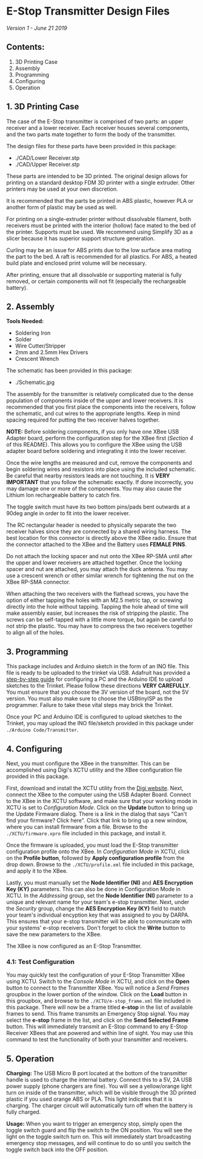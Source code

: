 # E-Stop Transmitter Design Files

*Version 1 - June 21 2019*

## Contents:
1. 3D Printing Case
2. Assembly
3. Programming
4. Configuring
5. Operation

## 1. 3D Printing Case

The case of the E-Stop transmitter is comprised of two parts: an upper receiver and a lower receiver.  Each receiver houses several components, and the two parts mate together to form the body of the transmitter.

The design files for these parts have been provided in this package:
- ./CAD/Lower Receiver.stp
- ./CAD/Upper Receiver.stp
  
These parts are intended to be 3D printed.  The original design allows for printing on a standard desktop FDM 3D printer with a single extruder.  Other printers may be used at your own discretion.

It is recommended that the parts be printed in ABS plastic, however PLA or another form of plastic may be used as well.

For printing on a single-extruder printer without dissolvable filament, both receivers must be printed with the interior (hollow) face mated to the bed of the printer.  Supports must be used.  We recommend using Simplify 3D as a slicer because it has superior support structure generation.

Curling may be an issue for ABS prints due to the low surface area mating the part to the bed.  A raft is recommended for all plastics.  For ABS, a heated build plate and enclosed print volume will be necessary.

After printing, ensure that all dissolvable or supporting material is fully removed, or certain components will not fit (especially the rechargeable battery).

## 2. Assembly

**Tools Needed:**
- Soldering Iron
- Solder
- Wire Cutter/Stripper
- 2mm and 2.5mm Hex Drivers
- Crescent Wrench

The schematic has been provided in this package:
- ./Schematic.jpg

The assembly for the transmitter is relatively complicated due to the dense population of components inside of the upper and lower receivers.  It is recommended that you first place the components into the receivers, follow the schematic, and cut wires to the appropriate lengths.  Keep in mind spacing required for putting the two receiver halves together.

**NOTE:** Before soldering components, if you only have one XBee USB Adapter board, perform the configuration step for the XBee first (_Section 4_ of this README).  This allows you to configure the XBee using the USB adapter board before soldering and integrating it into the lower receiver.

Once the wire lengths are measured and cut, remove the components and begin soldering wires and resistors into place using the included schematic.  Be careful that nearby resistors leads are not touching.  It is **VERY IMPORTANT** that you follow the schematic exactly.  If done incorrectly, you may damage one or more of the components.  You may also cause the Lithium Ion rechargeable battery to catch fire.

The toggle switch must have its two bottom pins/pads bent outwards at a 90deg angle in order to fit into the lower receiver.

The RC rectangular header is needed to physically separate the two receiver halves since they are connected by a shared wiring harness.  The best location for this connector is directly above the XBee radio.  Ensure that the connector attached to the XBee and the Battery uses **FEMALE PINS**.

Do not attach the locking spacer and nut onto the XBee RP-SMA until after the upper and lower receivers are attached together.  Once the locking spacer and nut are attached, you may attach the duck antenna.  You may use a crescent wrench or other similar wrench for tightening the nut on the XBee RP-SMA connector.

When attaching the two receivers with the flathead screws, you have the option of either tapping the holes with an M2.5 metric tap, or screwing directly into the hole without tapping.  Tapping the hole ahead of time will make assembly easier, but increases the risk of stripping the plastic.  The screws can be self-tapped with a little more torque, but again be careful to not strip the plastic.  You may have to compress the two receivers together to align all of the holes.

## 3. Programming

This package includes and Arduino sketch in the form of an INO file.  This file is ready to be uploaded to the trinket via USB.  Adafruit has provided a [step-by-step guide](https://learn.adafruit.com/introducing-pro-trinket/downloads) for configuring a PC and the Arduino IDE to upload sketches to the Trinket.  Please follow these directions **VERY CAREFULLY**.  You must ensure that you choose the 3V version of the board, not the 5V version.  You must also make sure to choose the USBtinyISP as the programmer.  Failure to take these vital steps may brick the Trinket.

Once your PC and Arduino IDE is configured to upload sketches to the Trinket, you may upload the INO file/sketch provided in this package under `./Arduino Code/Transmitter`.

## 4. Configuring

Next, you must configure the XBee in the transmitter.  This can be accomplished using Digi's XCTU utility and the XBee configuration file provided in this package.

First, download and install the XCTU utility from the [Digi website](https://www.digi.com/products/iot-platform/xctu#productsupport-utilities).  Next, connect the XBee to the computer using the USB Adapter Board.  Connect to the XBee in the XCTU software, and make sure that your working mode in XCTU is set to _Configuration Mode_.  Click on the **Update** button to bring up the Update Firmware dialog.  There is a link in the dialog that says "Can't find your firmware? Click here".  Click that link to bring up a new window, where you can install firmware from a file.  Browse to the `./XCTU/firmware.xpro` file included in this package, and install it.

Once the firmware is uploaded, you must load the E-Stop transmitter configuration profile onto the XBee.  In _Configuration Mode_ in XCTU, click on the **Profile button**, followed by **Apply configuration profile** from the drop down.  Browse to the `./XCTU/profile.xml` file included in this package, and apply it to the XBee.

Lastly, you must manually set the **Node Identifier (NI)** and **AES Encryption Key (KY)** parameters.  This can also be done in Configuration Mode in XCTU.  In the _Addressing_ group, set the **Node Identifier (NI)** parameter to a unique and relevant name for your team's e-stop transmitter.  Next, under the _Security_ group, change the **AES Encryption Key (KY)** field to match your team's individual encyption key that was assigned to you by DARPA.  This ensures that your e-stop transmitter will be able to communicate with your systems' e-stop receivers.  Don't forget to click the **Write** button to save the new parameters to the XBee.

The XBee is now configured as an E-Stop Transmitter.

### 4.1: Test Configuration

You may quickly test the configuration of your E-Stop Transmitter XBee using XCTU.  Switch to the _Console Mode_ in XCTU, and click on the **Open** button to connect to the Transmitter XBee.  You will notice a _Send Frames_ groupbox in the lower portion of the window.  Click on the **Load** button in this groupbox, and browse to the `./XCTU/e-stop_frame.xml` file included in this package.  There will now be a frame titled **e-stop** in the list of available frames to send.  This frame transmits an Emergency Stop signal.  You may select the **e-stop** frame in the list, and click on the **Send Selected Frame** button.  This will immediately transmit an E-Stop command to any E-Stop Receiver XBees that are powered and within line of sight.  You may use this command to test the functionality of both your transmitter and receivers.

## 5. Operation

**Charging:** The USB Micro B port located at the bottom of the transmitter handle is used to charge the internal battery.  Connect this to a 5V, 2A USB power supply (phone chargers are fine).  You will see a yellow/orange light turn on inside of the transmitter, which will be visible through the 3D printed plastic if you used orange ABS or PLA.  This light indicates that it is charging.  The charger circuit will automatically turn off when the battery is fully charged.

**Usage:** When you want to trigger an emergency stop, simply open the toggle switch guard and flip the switch to the ON position.  You will see the light on the toggle switch turn on.  This will immediately start broadcasting emergency stop messages, and will continue to do so until you switch the toggle switch back into the OFF position.
